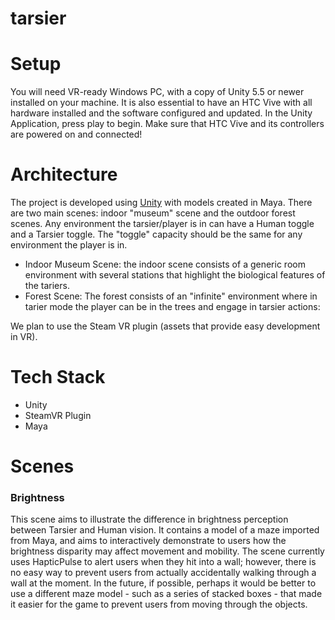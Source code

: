 
# tarsier

# Setup

You will need VR-ready Windows PC, with a copy of Unity 5.5 or newer installed on your machine. It is also essential to have an HTC Vive with all hardware installed and the software configured and updated. In the Unity Application, press play to begin. Make sure that HTC Vive and its controllers are powered on and connected!

# Architecture
The project is developed using [Unity](https://unity3d.com/) with models created in Maya.
There are two main scenes: indoor "museum" scene and the outdoor forest scenes.
Any environment the tarsier/player is in can have a Human toggle and a Tarsier toggle. The "toggle" capacity should be the same for any environment the player is in.

* Indoor Museum Scene: the indoor scene consists of a generic room environment with several stations that highlight the biological features of the tariers.
* Forest Scene: The forest consists of an "infinite" environment where in tarier mode the player can be in the trees and engage in tarsier actions:

We plan to use the Steam VR plugin (assets that provide easy development in VR).

# Tech Stack
- Unity
- SteamVR Plugin
- Maya

# Scenes
### Brightness
This scene aims to illustrate the difference in brightness perception between Tarsier and Human vision. It contains a model of a maze imported from Maya, and aims to interactively demonstrate to users how the brightness disparity may affect movement and mobility. The scene currently uses HapticPulse to alert users when they hit into a wall; however, there is no easy way to prevent users from actually accidentally walking through a wall at the moment. In the future, if possible, perhaps it would be better to use a different maze model - such as a series of stacked boxes - that made it easier for the game to prevent users from moving through the objects.
